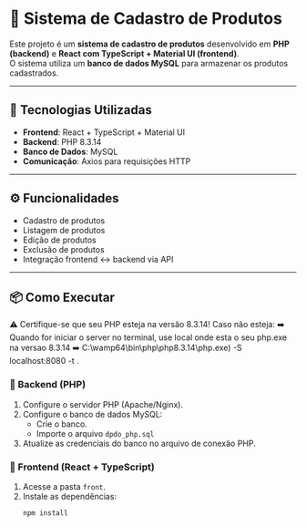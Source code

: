 # 🛒 Sistema de Cadastro de Produtos

Este projeto é um **sistema de cadastro de produtos** desenvolvido em **PHP (backend)** e **React com TypeScript + Material UI (frontend)**.  
O sistema utiliza um **banco de dados MySQL** para armazenar os produtos cadastrados.

---

## 🚀 Tecnologias Utilizadas

- **Frontend**: React + TypeScript + Material UI  
- **Backend**: PHP 8.3.14
- **Banco de Dados**: MySQL  
- **Comunicação**: Axios para requisições HTTP  

---

## ⚙️ Funcionalidades

- Cadastro de produtos  
- Listagem de produtos  
- Edição de produtos  
- Exclusão de produtos  
- Integração frontend ↔ backend via API  

---

## 📦 Como Executar

⚠️ Certifique-se que seu PHP esteja na versão 8.3.14!
Caso não esteja:
➡️ Quando for iniciar o server no terminal, use local onde esta o seu php.exe na versao 8.3.14
➡️ C:\wamp64\bin\php\php8.3.14\php.exe) -S localhost:8080 -t .

### 🔹 Backend (PHP)
1. Configure o servidor PHP (Apache/Nginx).  
2. Configure o banco de dados MySQL:  
   - Crie o banco.  
   - Importe o arquivo `dpdo_php.sql`  
3. Atualize as credenciais do banco no arquivo de conexão PHP.  

### 🔹 Frontend (React + TypeScript)
1. Acesse a pasta `front`.  
2. Instale as dependências:  
   ```bash
   npm install
